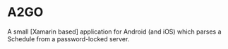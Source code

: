 # A2GO
A small [Xamarin based] application for Android (and iOS) which parses a Schedule from a password-locked server.
